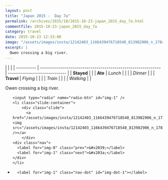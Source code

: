 ```yaml
---
layout: post
title: "Japan 2015 -  Day 7a"
permalink: /archives/2015/10/2015-10-23-japan_2015_day_7a.html
commentfile: 2015-10-23-japan_2015_day_7a
category: travel
date: 2015-10-23 12:33:00
image: "/assets/images/insta/12142403_1166439476718548_813982906_n_17844915763047535.jpg"
excerpt: |
  Owen crossing a big river.
---
```


|            |                                                              |
| ---------- | ------------------------------------------------------------ | ----------------------------- |
| **Stayed** |  |
| **Ate**    | _Lunch_                                                      |          |
|            | _Dinner_                                                     |          |
| **Travel** | _Flying_                                                     |          |
|            | _Train_                                                      |          |
|            | _Walking_                                                    |          |


Owen crossing a big river.


<ul class="slides">

    <input type="radio" name="radio-btn" id="img-1" />
    <li class="slide-container">
        <div class="slide">
          <a href="/assets/images/insta/12142403_1166439476718548_813982906_n_17844915763047535.jpg"><img src="/assets/images/insta/12142403_1166439476718548_813982906_n_17844915763047535.jpg" /></a>
        </div>
    <div class="nav">
      <label for="img-0" class="prev">&#x2039;</label>
      <label for="img-1" class="next">&#x203a;</label>
    </div>
    </li>
			
<li class="nav-dots">

      <label for="img-1" class="nav-dot" id="img-dot-1"></label>

</li>
</ul>        
             

		